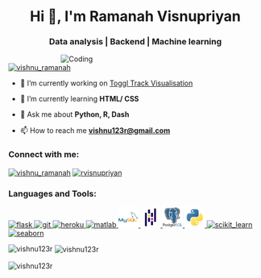 <h1 align="center">Hi 👋, I'm Ramanah Visnupriyan</h1>
<h3 align="center">Data analysis | Backend | Machine learning</h3>
<img align="right" alt="Coding" width="400" src="https://i.pinimg.com/originals/46/82/bb/4682bbd9cb39c080de5442a1d7614d80.gif">


<p align="left"> <a href="https://twitter.com/vishnu_ramanah" target="blank"><img src="https://img.shields.io/twitter/follow/vishnu_ramanah?logo=twitter&style=for-the-badge" alt="vishnu_ramanah" /></a> </p>

- 🔭 I’m currently working on [Toggl Track Visualisation](https://github.com/vishnu123r/toggl-time-visual)

- 🌱 I’m currently learning **HTML/ CSS**

- 💬 Ask me about **Python, R, Dash**

- 📫 How to reach me **vishnu123r@gmail.com**

<h3 align="left">Connect with me:</h3>
<p align="left">
<a href="https://twitter.com/vishnu_ramanah" target="blank"><img align="center" src="https://raw.githubusercontent.com/rahuldkjain/github-profile-readme-generator/master/src/images/icons/Social/twitter.svg" alt="vishnu_ramanah" height="30" width="40" /></a>
<a href="https://linkedin.com/in/rvisnupriyan" target="blank"><img align="center" src="https://raw.githubusercontent.com/rahuldkjain/github-profile-readme-generator/master/src/images/icons/Social/linked-in-alt.svg" alt="rvisnupriyan" height="30" width="40" /></a>
</p>

<h3 align="left">Languages and Tools:</h3>
<p align="left"> <a href="https://flask.palletsprojects.com/" target="_blank" rel="noreferrer"> <img src="https://www.vectorlogo.zone/logos/pocoo_flask/pocoo_flask-icon.svg" alt="flask" width="40" height="40"/> </a> <a href="https://git-scm.com/" target="_blank" rel="noreferrer"> <img src="https://www.vectorlogo.zone/logos/git-scm/git-scm-icon.svg" alt="git" width="40" height="40"/> </a> <a href="https://heroku.com" target="_blank" rel="noreferrer"> <img src="https://www.vectorlogo.zone/logos/heroku/heroku-icon.svg" alt="heroku" width="40" height="40"/> </a> <a href="https://www.mathworks.com/" target="_blank" rel="noreferrer"> <img src="https://upload.wikimedia.org/wikipedia/commons/2/21/Matlab_Logo.png" alt="matlab" width="40" height="40"/> </a> <a href="https://www.mysql.com/" target="_blank" rel="noreferrer"> <img src="https://raw.githubusercontent.com/devicons/devicon/master/icons/mysql/mysql-original-wordmark.svg" alt="mysql" width="40" height="40"/> </a> <a href="https://pandas.pydata.org/" target="_blank" rel="noreferrer"> <img src="https://raw.githubusercontent.com/devicons/devicon/2ae2a900d2f041da66e950e4d48052658d850630/icons/pandas/pandas-original.svg" alt="pandas" width="40" height="40"/> </a> <a href="https://www.postgresql.org" target="_blank" rel="noreferrer"> <img src="https://raw.githubusercontent.com/devicons/devicon/master/icons/postgresql/postgresql-original-wordmark.svg" alt="postgresql" width="40" height="40"/> </a> <a href="https://www.python.org" target="_blank" rel="noreferrer"> <img src="https://raw.githubusercontent.com/devicons/devicon/master/icons/python/python-original.svg" alt="python" width="40" height="40"/> </a> <a href="https://scikit-learn.org/" target="_blank" rel="noreferrer"> <img src="https://upload.wikimedia.org/wikipedia/commons/0/05/Scikit_learn_logo_small.svg" alt="scikit_learn" width="40" height="40"/> </a> <a href="https://seaborn.pydata.org/" target="_blank" rel="noreferrer"> <img src="https://seaborn.pydata.org/_images/logo-mark-lightbg.svg" alt="seaborn" width="40" height="40"/> </a> </p>

<p><img align="left" src="https://github-readme-stats.vercel.app/api/top-langs?username=vishnu123r&show_icons=true&locale=en&layout=compact" alt="vishnu123r" /></p>

<p>&nbsp;<img align="center" src="https://github-readme-stats.vercel.app/api?username=vishnu123r&show_icons=true&locale=en" alt="vishnu123r" /></p>

<p><img align="center" src="https://github-readme-streak-stats.herokuapp.com/?user=vishnu123r&" alt="vishnu123r" /></p>

